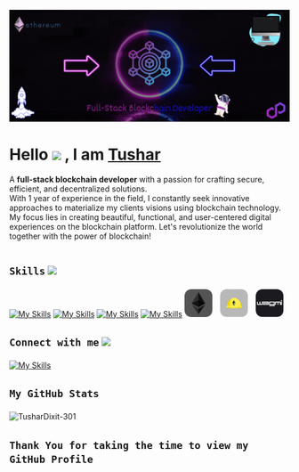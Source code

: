 ![MasterHead](https://github.com/TusharDixit-301/TusharDixit-301/blob/main/assests/Black%20Neon%20Modern%20Gaming%20Twitch%20Banner.gif)

<h1 align = left> <b>Hello</b>  <img src = "https://raw.githubusercontent.com/MartinHeinz/MartinHeinz/master/wave.gif" width = 50px> , I am <a href = "https://tushardixit.vercel.app/" target="_blank"> Tushar</a> </h1>



A **full-stack blockchain developer** with a passion for crafting secure, efficient, and decentralized solutions.<br> With 1 year of experience in the field, I constantly seek innovative approaches to materialize my clients visions using blockchain technology.<br> My focus lies in creating beautiful, functional, and user-centered digital experiences on the blockchain platform. Let's revolutionize the world together with the power of blockchain!





<h2 align = left>
  
  **`Skills`**  <img src = "https://media2.giphy.com/media/QssGEmpkyEOhBCb7e1/giphy.gif?cid=ecf05e47a0n3gi1bfqntqmob8g9aid1oyj2wr3ds3mg700bl&rid=giphy.gif"  style="margin-top:15px;" width = 30px> </h2>

[![My Skills](https://skillicons.dev/icons?i=html,css,js,ts,react,next,redux,tailwind)](https://skillicons.dev)
[![My Skills](https://skillicons.dev/icons?i=express,nest,mongo,postgres,redis,docker,nodejs,prisma)](https://skillicons.dev)
[![My Skills](https://skillicons.dev/icons?i=python,fastapi,supabase,graphql)](https://skillicons.dev)
[![My Skills](https://skillicons.dev/icons?i=solidity,rust,ipfs)](https://skillicons.dev)
<a> <img alt="CSS" width="50px" style="padding-right:10px;" src="https://github.com/TusharDixit-301/TusharDixit-301/blob/main/assests/Eth.png"/> </a>
<a> <img alt="CSS" width="50px" style="padding-right:10px;" src="https://github.com/TusharDixit-301/TusharDixit-301/blob/main/assests/Hardhat.png"/> </a>
<a> <img alt="CSS" width="50px" style="padding-right:10px;" src="https://github.com/TusharDixit-301/TusharDixit-301/blob/main/assests/Wagmi.png"/> </a>


<!--media  -->
<h2 align=left>
  
  **`Connect with me`** <img src='https://raw.githubusercontent.com/ShahriarShafin/ShahriarShafin/main/Assets/handshake.gif' width="70px"> </h2>
  
  [![My Skills](https://skillicons.dev/icons?i=linkedin,twitter,github)](https://www.linkedin.com/in/tushar-dixit301/)

<div>
<h2 align = left>

**`My GitHub Stats`** </h2>

<!--<div align=center ><img  src="https://github-readme-stats.vercel.app/api?username=TusharDixit-301&show_icons=true&locale=en&theme=chartreuse-dark" alt="TusharDixit-301" /> </div> -->

<div align=left><img  src="https://github-readme-streak-stats.herokuapp.com/?user=TusharDixit-301&theme=chartreuse-dark" alt="TusharDixit-301" />
</div>
<!-- <div align=center><img src="https://github.com/TusharDixit-301/TusharDixit-301/blob/main/assests/giphy.gif" ></div> -->

<h2 align = left > 
  
  **`Thank You for taking the time to view my GitHub Profile`**
  
  </h2>
